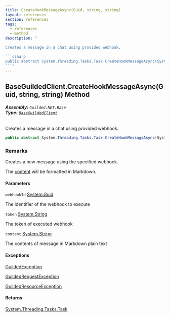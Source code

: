 ```yaml
---
title: CreateHookMessageAsync(Guid, string, string)
layout: references
section: references
tags:
  - references
  - method
description: "

Creates a message in a chat using provided webhook.

```csharp
public abstract System.Threading.Tasks.Task CreateHookMessageAsync(System.Guid webhookId, string token, string content);
```"
---
```


## BaseGuildedClient.CreateHookMessageAsync(Guid, string, string) Method
###### **Assembly:** `Guilded.NET.Base`<br/>**Type:** [`BaseGuildedClient`](BaseGuildedClient 'Guilded.NET.Base.BaseGuildedClient')

Creates a message in a chat using provided webhook.

```csharp
public abstract System.Threading.Tasks.Task CreateHookMessageAsync(System.Guid webhookId, string token, string content);
```

### Remarks
  
Creates a new message using the specified webhook.  
  
The [content](BaseGuildedClient.CreateHookMessageAsync(Guid,string,string)#Guilded.NET.Base.BaseGuildedClient.CreateHookMessageAsync(System.Guid,string,string).content 'Guilded.NET.Base.BaseGuildedClient.CreateHookMessageAsync(System.Guid, string, string).content') will be formatted in Markdown.
#### Parameters

<a name='Guilded.NET.Base.BaseGuildedClient.CreateHookMessageAsync(System.Guid,string,string).webhookId'></a>

`webhookId` [System.Guid](https://docs.microsoft.com/en-us/dotnet/api/System.Guid 'System.Guid')

The identifier of the webhook to execute

<a name='Guilded.NET.Base.BaseGuildedClient.CreateHookMessageAsync(System.Guid,string,string).token'></a>

`token` [System.String](https://docs.microsoft.com/en-us/dotnet/api/System.String 'System.String')

The token of executed webhook

<a name='Guilded.NET.Base.BaseGuildedClient.CreateHookMessageAsync(System.Guid,string,string).content'></a>

`content` [System.String](https://docs.microsoft.com/en-us/dotnet/api/System.String 'System.String')

The contents of message in Markdown plain text

#### Exceptions

[GuildedException](GuildedException 'Guilded.NET.Base.GuildedException')

[GuildedRequestException](GuildedRequestException 'Guilded.NET.Base.GuildedRequestException')

[GuildedResourceException](GuildedResourceException 'Guilded.NET.Base.GuildedResourceException')

#### Returns
[System.Threading.Tasks.Task](https://docs.microsoft.com/en-us/dotnet/api/System.Threading.Tasks.Task 'System.Threading.Tasks.Task')